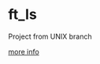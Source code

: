 # ft_ls
Project from UNIX branch

[more info](https://github.com/prippa/ft_ls/blob/master/ft_ls.en.pdf)
